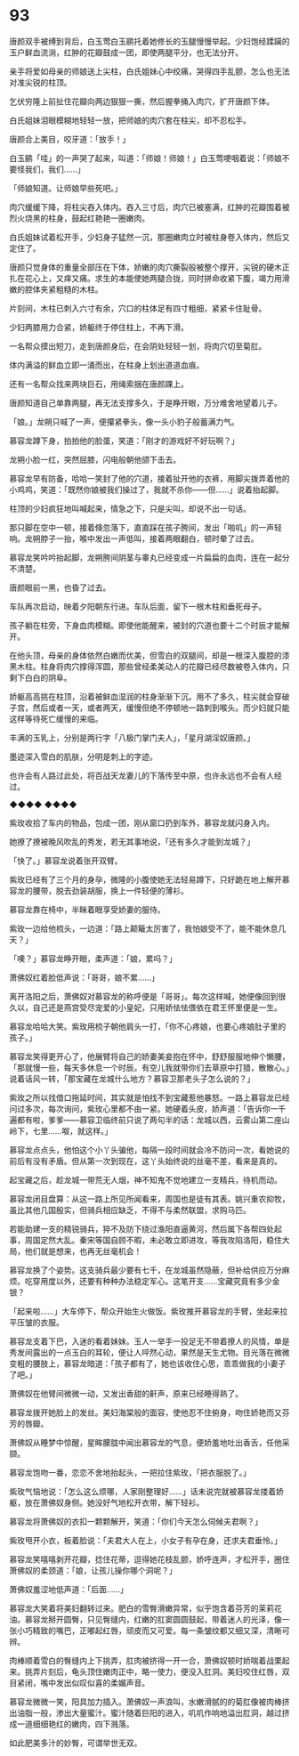 # 93

唐颜双手被缚到背后，白玉莺白玉鹂托着她修长的玉腿慢慢举起。少妇饱经蹂躏的玉户鲜血流淌，红肿的花瓣鼓成一团，即使两腿平分，也无法分开。

亲手将爱如母亲的师娘送上尖柱，白氏姐妹心中绞痛，哭得四手乱颤，怎么也无法对准尖锐的柱顶。

乞伏穷隆上前扯住花瓣向两边狠狠一撕，然后握拳捅入肉穴，扩开唐颜下体。

白氏姐妹泪眼模糊地轻轻一放，把师娘的肉穴套在柱尖，却不忍松手。

唐颜合上美目，咬牙道：「放手！」

白玉鹂「哇」的一声哭了起来，叫道：「师娘！师娘！」白玉莺哽咽着说：「师娘不要怪我们，我们……」

「师娘知道。让师娘早些死吧。」

肉穴缓缓下降，将柱尖吞入体内。吞入三寸后，肉穴已被塞满，红肿的花瓣围着被烈火烧黑的柱身，鼓起红艳艳一圈嫩肉。

白氏姐妹试着松开手，少妇身子猛然一沉，那圈嫩肉立时被柱身卷入体内，然后又定住了。

唐颜只觉身体的重量全部压在下体，娇嫩的肉穴撕裂般被整个撑开，尖锐的硬木正扎在花心上，又痒又痛。求生的本能使她两腿合拢，同时拼命收紧下腹，竭力用滑嫩的腔体夹紧粗糙的木柱。

片刻间，木柱已刺入六寸有余，穴口的柱体足有四寸粗细，紧紧卡住耻骨。

少妇两膝用力合紧，娇躯终于停住柱上，不再下滑。

一名帮众摸出短刀，走到唐颜身后，在会阴处轻轻一划，将肉穴切至菊肛。

体内满溢的鲜血立即一涌而出，在柱身上划出道道血痕。

还有一名帮众找来两块巨石，用绳索捆在唐颜踝上。

唐颜知道自己单靠两腿，再无法支撑多久，于是睁开眼，万分难舍地望着儿子。

「娘。」龙朔只喊了一声，便攥紧拳头，像一头小豹子般蓄满力气。

慕容龙蹲下身，拍拍他的脸蛋，笑道：「刚才的游戏好不好玩啊？」

龙朔小脸一红，突然屈膝，闪电般朝他颌下击去。

慕容龙早有防备，哈哈一笑封了他的穴道，接着扯开他的衣裤，用脚尖拨弄着他的小鸡鸡，笑道：「既然你娘被我们操过了，我就不杀你——但……」说着抬起脚。

柱顶的少妇疯狂地叫喊起来，情急之下，只是尖叫，却说不出一句话。

那只脚在空中一顿，接着倏忽落下，直直踩在孩子胯间，发出「啪叽」的一声轻响。龙朔脖子一抬，喉中发出一声低叫，接着两眼翻白，顿时晕了过去。

慕容龙笑吟吟抬起脚，龙朔胯间阴茎与睾丸已经变成一片扁扁的血肉，连在一起分不清楚。

唐颜眼前一黑，也昏了过去。

车队再次启动，映着夕阳朝东行进。车队后面，留下一根木柱和垂死母子。

孩子躺在柱旁，下身血肉模糊。即使他能醒来，被封的穴道也要十二个时辰才能解开。

在他头顶，母亲的身体依然白嫩而优美，但雪白的双腿间，却是一根深入腹腔的漆黑木柱。柱身将肉穴撑得浑圆，那些曾经柔美动人的花瓣已经尽数被卷入体内，只剩下白白的阴阜。

娇躯高高挑在柱顶，沿着被鲜血湿润的柱身渐渐下沉。用不了多久，柱尖就会穿破子宫，然后或者一天，或者两天，缓慢但绝不停顿地一路刺到喉头。而少妇就只能这样等待死亡缓慢的来临。

丰满的玉乳上，分别是两行字「八极门掌门夫人」，「星月湖淫奴唐颜。」

墨迹深入雪白的肌肤，分明是刺上的字迹。

也许会有人路过此处，将百战天龙妻儿的下落传至中原，也许永远也不会有人经过。

◆◆◆◆ ◆◆◆◆

紫玫收拾了车内的物品，包成一团，刚从窗口扔到车外，慕容龙就闪身入内。

她撩了撩被晚风吹乱的秀发，若无其事地说，「还有多久才能到龙城？」

「快了。」慕容龙说着张开双臂。

紫玫已经有了三个月的身孕，微隆的小腹使她无法轻易蹲下，只好跪在地上解开慕容龙的腰带，脱去劲装胡服，换上一件轻便的薄衫。

慕容龙靠在椅中，半眯着眼享受娇妻的服侍。

紫玫一边给他梳头，一边道：「路上颠簸太厉害了，我怕娘受不了，能不能休息几天？」

「噢？」慕容龙睁开眼，柔声道：「娘，累吗？」

萧佛奴红着脸低声说：「哥哥，娘不累……」

离开洛阳之后，萧佛奴对慕容龙的称呼便是「哥哥」。每次这样喊，她便像回到很久以，自己还是燕宫受尽宠爱的小皇妃，只用娇怯怯偎依在君王怀里便是一生。

慕容龙哈哈大笑。紫玫用梳子朝他肩头一打，「你不心疼娘，也要心疼娘肚子里的孩子。」

慕容龙笑得更开心了，他展臂将自己的娇妻美妾抱在怀中，舒舒服服地伸个懒腰，「那就慢一些，每天多休息一个时辰。有空儿我就带你们去草原中打猎，散散心。」说着话风一转，「那宝藏在龙城什么地方？慕容卫那老头子怎么说的？」

紫玫之所以找借口拖延时间，其实就是怕找不到宝藏惹他暴怒。一路上慕容龙已经问过多次，每次询问，紫玫心里都不由一紧。她硬着头皮，娇声道：「告诉你一千遍都有啦，爹爹——慕容卫临终前只说了两句半的话：龙城以西，云雾山第二座山岭下，七里……呶，就这样。」

慕容龙点点头，他怕这个小丫头骗他，每隔一段时间就会冷不防问一次，看她说的前后有没有矛盾。但从第一次到现在，这丫头始终说的丝毫不差，看来是真的。

起宝藏之后，趁龙城一带荒无人烟，神不知鬼不觉地建立一支精兵，待机而动。

慕容龙闭目盘算：从这一路上所见所闻看来，周国也是徒有其表。姚兴重农抑牧，虽比其他几国殷实，但骑兵相应缺乏，不得不与柔然联盟，求购马匹。

若能助建一支的精锐骑兵，猝不及防下绕过渔阳直逼黄河，然后属下各帮四处起事，周国定然大乱。秦宋等国自顾不暇，未必敢立即进攻，等我攻陷洛阳，稳住大局，他们就是想来，也再无丝毫机会！

慕容龙换了个姿势。这支骑兵最少要有七千，在龙城虽然隐蔽，但补给供应万分麻烦。吃穿用度以外，还要有种种办法稳定军心。这笔开支……宝藏究竟有多少金银？

「起来啦……」大车停下，帮众开始生火做饭。紫玫推开慕容龙的手臂，坐起来拉平压皱的衣服。

慕容龙支着下巴，入迷的看着妹妹。玉人一举手一投足无不带着撩人的风情，单是秀发间露出的一点玉白的耳轮，便让人呯然心动，果然是天生尤物。目光落在微微变粗的腰肢上，慕容龙暗道：「孩子都有了，她也该收住心思，乖乖做我的小妻子了吧。」

萧佛奴在他臂间微微一动，又发出香甜的鼾声，原来已经睡得熟了。

慕容龙拨开她脸上的发丝。美妇海棠般的面容，使他忍不住俯身，吻住娇艳而又芬芳的唇瓣。

萧佛奴从睡梦中惊醒，星眸朦胧中闻出慕容龙的气息，便娇羞地吐出香舌，任他采撷。

慕容龙饱吻一番，恋恋不舍地抬起头，一把拉住紫玫，「把衣服脱了。」

紫玫气恼地说：「怎么这么烦哪，人家刚整理好……」话未说完就被慕容龙搂着娇躯，放在萧佛奴身侧。她没好气地松开衣带，解下轻衫。

慕容龙将萧佛奴的衣扣一颗颗解开，笑道：「你们今天怎么伺候夫君啊？」

紫玫甩开小衣，板着脸说：「夫君大人在上，小女子有孕在身，还求夫君垂怜。」

慕容龙笑嘻嘻剥开花瓣，捻住花蒂，逗得她花枝乱颤，娇呼连声，才松开手，圈住萧佛奴的柔颈道：「娘，让孩儿操你哪个洞呢？」

萧佛奴羞涩地低声道：「后面……」

慕容龙大笑着将美妇翻转过来。肥白的雪臀滑嫩异常，似乎饱含着芬芳的茉莉花油。慕容龙掰开圆臀，只见臀缝内，红嫩的肛窦圆圆鼓起，带着迷人的光泽，像一张小巧精致的嘴巴，正嘟起红唇，顽皮而又可爱。每一条皱纹都又细又深，清晰可辨。

肉棒顺着雪白的臀缝内上下挑弄，肛肉被挤得一开一合，萧佛奴顿时娇喘着战栗起来。挑弄片刻后，龟头顶住嫩肉正中，略一使力，便没入肛洞。美妇咬住红唇，双目紧闭，嘴中发出似叹似喜的柔媚声音。

慕容龙微微一笑，阳具加力插入。萧佛奴一声浪叫，水嫩滑腻的的菊肛像被肉棒挤出油脂一般，渗出大量蜜汁。蜜汁随着巨阳的进入，叽叽作响地溢出肛洞，越过挤成一道细细艳红的嫩肉，四下溅落。

如此肥美多汁的妙臀，可谓举世无双。
